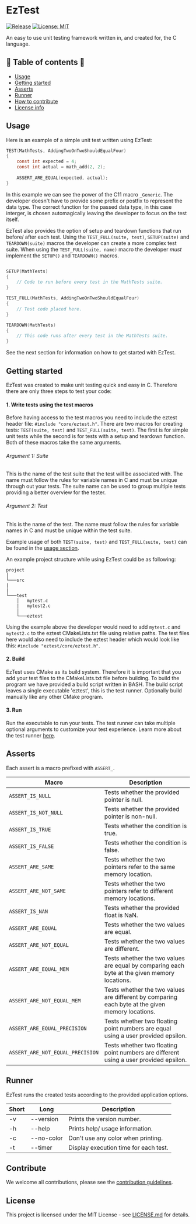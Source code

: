 # EzTest
[![Release](https://img.shields.io/github/v/release/havardt/eztest?label=Release)](https://github.com/havardt/EzTest/releases)
[![License: MIT](https://img.shields.io/badge/License-MIT-yellow.svg)](https://opensource.org/licenses/MIT) 

An easy to use unit testing framework written in, and created for, the C language.

## :scroll: Table of contents :scroll:
* [Usage](#usage)
* [Getting started](#getting-started)
* [Asserts](#asserts)
* [Runner](#runner)
* [How to contribute](#contribute)
* [License info](#license)

## Usage
Here is an example of a simple unit test written using EzTest:

```C
TEST(MathTests, AddingTwoOnTwoShouldEqualFour)
{
    const int expected = 4;
    const int actual = math_add(2, 2);
    
    ASSERT_ARE_EQUAL(expected, actual);
}
```
In this example we can see the power of the C11 macro ```_Generic```. The developer doesn't have to provide some prefix or postfix to represent the data type. The correct function for the passed data type, in this case interger, is chosen automagically leaving the developer to focus on the test itself.

EzTest also provides the option of setup and teardown functions that run before/ after each test. Using the ```TEST_FULL(suite, test)```, ```SETUP(suite)``` and ```TEARDOWN(suite)``` macros the developer can create a more complex test suite. When using the ```TEST_FULL(suite, name)``` macro the developer *must* implement the ```SETUP()``` and ```TEARDOWN()``` macros.

```C

SETUP(MathTests)
{
    // Code to run before every test in the MathTests suite.
}

TEST_FULL(MathTests, AddingTwoOnTwoShouldEqualFour)
{
    // Test code placed here.
}

TEARDOWN(MathTests)
{
    // This code runs after every test in the MathTests suite.
}

```

See the next section for information on how to get started with EzTest.

## Getting started
EzTest was created to make unit testing quick and easy in C. Therefore there are only three steps to test your code:

#### 1. Write tests using the test macros    
Before having access to the test macros you need to include the eztest header file: ```#include "core/eztest.h"```.
There are two macros for creating tests: ```TEST(suite, test)``` and ```TEST_FULL(suite, test)```.
The first is for simple unit tests while the second is for tests with a setup and teardown function. Both of these macros take the same arguments.

###### Argument 1: Suite
This is the name of the test suite that the test will be associated with. The name must follow the rules for variable names in C and must be unique through out your tests. The suite name can be used to group multiple tests providing a better overview for the tester.

###### Argument 2: Test
This is the name of the test. The name must follow the rules for variable names in C and must be unique within the test suite.

Example usage of both ```TEST(suite, test)``` and ```TEST_FULL(suite, test)``` can be found in the [usage section](#usage).     

An example project structure while using EzTest could be as following:    
```
project 
│
└───src
|  
|
└───test
    │   mytest.c
    |   mytest2.c
    │   
    └───eztest
```
Using the example above the developer would need to add ```mytest.c``` and ```mytest2.c``` to the eztest CMakeLists.txt file using relative paths. The test files here would also need to include the eztest header which would look like this: ```#include "eztest/core/eztest.h"```.

#### 2. Build     
EzTest uses CMake as its build system. Therefore it is important that you add your test files to the CMakeLists.txt file before building. To build the program we have provided a build script written in BASH. The build script leaves a single executable 'eztest', this is the test runner. Optionally build manually like any other CMake program.  

#### 3. Run
Run the executable to run your tests. The test runner can take multiple optional arguments to customize your test experience. Learn more about the test runner [here](#runner).

## Asserts
Each assert is a macro prefixed with ```ASSERT_```.

| Macro | Description |
| --- | --- |
| ``` ASSERT_IS_NULL ``` | Tests whether the provided pointer is null. |
| ``` ASSERT_IS_NOT_NULL ``` | Tests whether the provided pointer is non-null. |
| ``` ASSERT_IS_TRUE ``` | Tests whether the condition is true. |
| ``` ASSERT_IS_FALSE ``` | Tests whether the condition is false. |
| ``` ASSERT_ARE_SAME ``` | Tests whether the two pointers refer to the same memory location. |
| ``` ASSERT_ARE_NOT_SAME ``` | Tests whether the two pointers refer to different memory locations. |
| ``` ASSERT_IS_NAN ``` | Tests whether the provided float is NaN. |
| ``` ASSERT_ARE_EQUAL ``` | Tests whether the two values are equal. |
| ``` ASSERT_ARE_NOT_EQUAL ``` | Tests whether the two values are different. |
| ``` ASSERT_ARE_EQUAL_MEM ``` | Tests whether the two values are equal by comparing each byte at the given memory locations. |
| ``` ASSERT_ARE_NOT_EQUAL_MEM ``` | Tests whether the two values are different by comparing each byte at the given memory locations. |
| ``` ASSERT_ARE_EQUAL_PRECISION ``` | Tests whether two floating point numbers are equal using a user provided epsilon. |
| ``` ASSERT_ARE_NOT_EQUAL_PRECISION ``` | Tests whether two floating point numbers are different using a user provided epsilon. |

## Runner
EzTest runs the created tests according to the provided application options.

| Short | Long | Description |    
| --- | --- | --- |
| -v | --version | Prints the version number. |       
| -h | --help | Prints help/ usage information. |           
| -c | --no-color | Don't use any color when printing. |  
| -t | --timer | Display execution time for each test. |


## Contribute
We welcome all contributions, please see the [contribution guidelines](.github/CONTRIBUTING.md).

## License

This project is licensed under the MIT License - see [LICENSE.md](LICENSE.md) for details.
